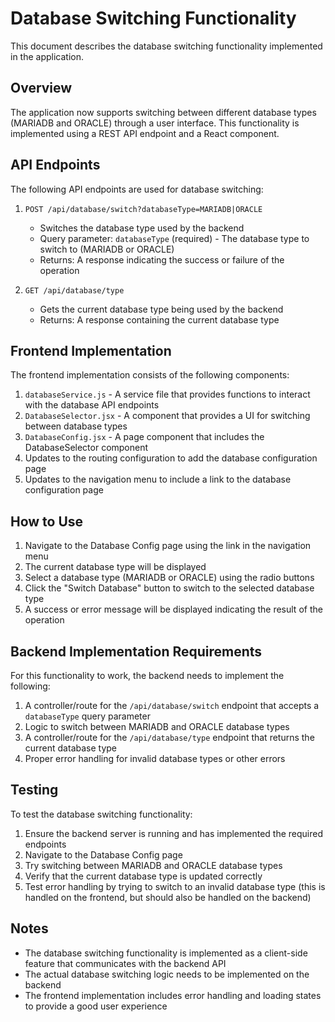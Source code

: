 # Database Switching Functionality

This document describes the database switching functionality implemented in the application.

## Overview

The application now supports switching between different database types (MARIADB and ORACLE) through a user interface. This functionality is implemented using a REST API endpoint and a React component.

## API Endpoints

The following API endpoints are used for database switching:

1. `POST /api/database/switch?databaseType=MARIADB|ORACLE`
   - Switches the database type used by the backend
   - Query parameter: `databaseType` (required) - The database type to switch to (MARIADB or ORACLE)
   - Returns: A response indicating the success or failure of the operation

2. `GET /api/database/type`
   - Gets the current database type being used by the backend
   - Returns: A response containing the current database type

## Frontend Implementation

The frontend implementation consists of the following components:

1. `databaseService.js` - A service file that provides functions to interact with the database API endpoints
2. `DatabaseSelector.jsx` - A component that provides a UI for switching between database types
3. `DatabaseConfig.jsx` - A page component that includes the DatabaseSelector component
4. Updates to the routing configuration to add the database configuration page
5. Updates to the navigation menu to include a link to the database configuration page

## How to Use

1. Navigate to the Database Config page using the link in the navigation menu
2. The current database type will be displayed
3. Select a database type (MARIADB or ORACLE) using the radio buttons
4. Click the "Switch Database" button to switch to the selected database type
5. A success or error message will be displayed indicating the result of the operation

## Backend Implementation Requirements

For this functionality to work, the backend needs to implement the following:

1. A controller/route for the `/api/database/switch` endpoint that accepts a `databaseType` query parameter
2. Logic to switch between MARIADB and ORACLE database types
3. A controller/route for the `/api/database/type` endpoint that returns the current database type
4. Proper error handling for invalid database types or other errors

## Testing

To test the database switching functionality:

1. Ensure the backend server is running and has implemented the required endpoints
2. Navigate to the Database Config page
3. Try switching between MARIADB and ORACLE database types
4. Verify that the current database type is updated correctly
5. Test error handling by trying to switch to an invalid database type (this is handled on the frontend, but should also be handled on the backend)

## Notes

- The database switching functionality is implemented as a client-side feature that communicates with the backend API
- The actual database switching logic needs to be implemented on the backend
- The frontend implementation includes error handling and loading states to provide a good user experience

